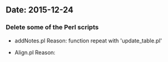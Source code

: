 
## Date: 2015-12-24

### Delete some of the Perl scripts ###

- addNotes.pl
  Reason: function repeat with 'update_table.pl'

- Align.pl
  Reason:



